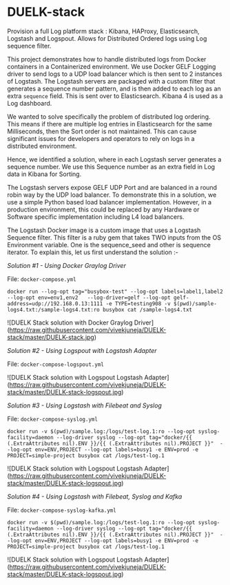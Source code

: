 # DUELK-stack
Provision a full Log platform stack : Kibana, HAProxy, Elasticsearch, Logstash and Logspout. Allows for Distributed Ordered logs using Log sequence filter.

This project demonstrates how to handle distributed logs from Docker containers in a Containerized environment. We use Docker GELF Logging driver to send logs to a UDP load balancer which is then sent to 2 instances of Logstash. The Logstash servers are packaged with a custom filter that generates a sequence number pattern, and is then added to each log as an extra `sequence` field. This is sent over to Elasticsearch. Kibana 4 is used as a Log dashboard. 

We wanted to solve specifically the problem of distributed log ordering. This means if there are multiple log entries in Elasticsearch for the same Milliseconds, then the Sort order is not maintained. This can cause significant issues for developers and operators to rely on logs in a distributed environment. 

Hence, we identified a solution, where in each Logstash server generates a sequence number. We use this Sequence number as an extra field in Log data in Kibana for Sorting. 

The Logstash servers expose GELF UDP Port and are balanced in a round robin way by the UDP load balancer. To demonstrate this in a solution, we use a simple Python based load balancer implementation. However, in a production environment, this could be replaced by any Hardware or Software specific implementation including L4 load balancers.

The Logstash Docker image is a custom image that uses a Logstash Sequence filter. This filter is a ruby gem that takes TWO inputs from the OS Environment variable. One is the sequence_seed and other is sequence iterator. To explain this, let us first understand the solution :-


*Solution #1 - Using Docker Graylog Driver*

File: `docker-compose.yml`

`docker run --log-opt tag="busybox-test" --log-opt labels=label1,label2 --log-opt env=env1,env2   --log-driver=gelf --log-opt gelf-address=udp://192.168.0.13:1111 -e TYPE=testing908 -v $(pwd)/sample-logs4.txt:/sample-logs4.txt:ro busybox cat /sample-logs4.txt`

![DUELK Stack solution with Docker Graylog Driver]
(https://raw.githubusercontent.com/vivekjuneja/DUELK-stack/master/DUELK-stack.jpg)


*Solution #2 - Using Logspout with Logstash Adapter*

File: `docker-compose-logspout.yml`

![DUELK Stack solution with Logspout Logstash Adapter]
(https://raw.githubusercontent.com/vivekjuneja/DUELK-stack/master/DUELK-stack-logspout.jpg)

*Solution #3 - Using Logstash with Filebeat and Syslog*

File: `docker-compose-syslog.yml`

`docker run -v $(pwd)/sample.log:/logs/test-log.1:ro --log-opt syslog-facility=daemon --log-driver syslog --log-opt tag="docker/{{ (.ExtraAttributes nil).ENV }}/{{ (.ExtraAttributes nil).PROJECT }}"  --log-opt env=ENV,PROJECT --log-opt labels=busy1 -e ENV=prod -e PROJECT=simple-project busybox cat /logs/test-log.1`


![DUELK Stack solution with Logspout Logstash Adapter]
(https://raw.githubusercontent.com/vivekjuneja/DUELK-stack/master/DUELK-stack-logspout.jpg)


*Solution #4 - Using Logstash with Filebeat, Syslog and Kafka*

File: `docker-compose-syslog-kafka.yml`

`docker run -v $(pwd)/sample.log:/logs/test-log.1:ro --log-opt syslog-facility=daemon --log-driver syslog --log-opt tag="docker/{{ (.ExtraAttributes nil).ENV }}/{{ (.ExtraAttributes nil).PROJECT }}"  --log-opt env=ENV,PROJECT --log-opt labels=busy1 -e ENV=prod -e PROJECT=simple-project busybox cat /logs/test-log.1`

![DUELK Stack solution with Logspout Logstash Adapter]
(https://raw.githubusercontent.com/vivekjuneja/DUELK-stack/master/DUELK-stack-logspout.jpg)

